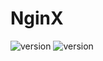 # NginX
![version](https://img.shields.io/badge/OS-RHEL7.*-CB1B45)
![version](https://img.shields.io/badge/NginX-1.20.2-8E989B)